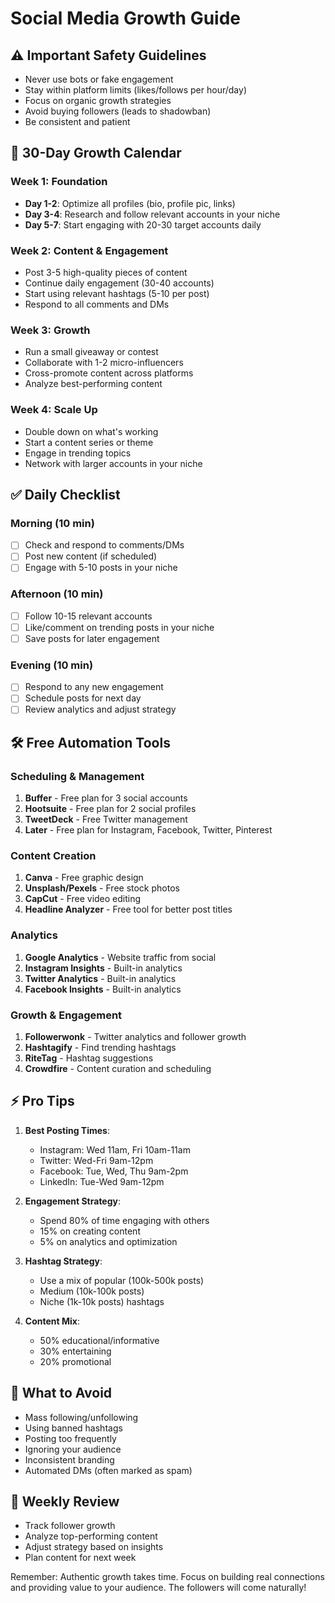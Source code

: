 # Social Media Growth Guide

## ⚠️ Important Safety Guidelines
- Never use bots or fake engagement
- Stay within platform limits (likes/follows per hour/day)
- Focus on organic growth strategies
- Avoid buying followers (leads to shadowban)
- Be consistent and patient

## 📅 30-Day Growth Calendar

### Week 1: Foundation
- **Day 1-2**: Optimize all profiles (bio, profile pic, links)
- **Day 3-4**: Research and follow relevant accounts in your niche
- **Day 5-7**: Start engaging with 20-30 target accounts daily

### Week 2: Content & Engagement
- Post 3-5 high-quality pieces of content
- Continue daily engagement (30-40 accounts)
- Start using relevant hashtags (5-10 per post)
- Respond to all comments and DMs

### Week 3: Growth
- Run a small giveaway or contest
- Collaborate with 1-2 micro-influencers
- Cross-promote content across platforms
- Analyze best-performing content

### Week 4: Scale Up
- Double down on what's working
- Start a content series or theme
- Engage in trending topics
- Network with larger accounts in your niche

## ✅ Daily Checklist

### Morning (10 min)
- [ ] Check and respond to comments/DMs
- [ ] Post new content (if scheduled)
- [ ] Engage with 5-10 posts in your niche

### Afternoon (10 min)
- [ ] Follow 10-15 relevant accounts
- [ ] Like/comment on trending posts in your niche
- [ ] Save posts for later engagement

### Evening (10 min)
- [ ] Respond to any new engagement
- [ ] Schedule posts for next day
- [ ] Review analytics and adjust strategy

## 🛠️ Free Automation Tools

### Scheduling & Management
1. **Buffer** - Free plan for 3 social accounts
2. **Hootsuite** - Free plan for 2 social profiles
3. **TweetDeck** - Free Twitter management
4. **Later** - Free plan for Instagram, Facebook, Twitter, Pinterest

### Content Creation
1. **Canva** - Free graphic design
2. **Unsplash/Pexels** - Free stock photos
3. **CapCut** - Free video editing
4. **Headline Analyzer** - Free tool for better post titles

### Analytics
1. **Google Analytics** - Website traffic from social
2. **Instagram Insights** - Built-in analytics
3. **Twitter Analytics** - Built-in analytics
4. **Facebook Insights** - Built-in analytics

### Growth & Engagement
1. **Followerwonk** - Twitter analytics and follower growth
2. **Hashtagify** - Find trending hashtags
3. **RiteTag** - Hashtag suggestions
4. **Crowdfire** - Content curation and scheduling

## ⚡ Pro Tips
1. **Best Posting Times**: 
   - Instagram: Wed 11am, Fri 10am-11am
   - Twitter: Wed-Fri 9am-12pm
   - Facebook: Tue, Wed, Thu 9am-2pm
   - LinkedIn: Tue-Wed 9am-12pm

2. **Engagement Strategy**:
   - Spend 80% of time engaging with others
   - 15% on creating content
   - 5% on analytics and optimization

3. **Hashtag Strategy**:
   - Use a mix of popular (100k-500k posts)
   - Medium (10k-100k posts)
   - Niche (1k-10k posts) hashtags

4. **Content Mix**:
   - 50% educational/informative
   - 30% entertaining
   - 20% promotional

## 🚫 What to Avoid
- Mass following/unfollowing
- Using banned hashtags
- Posting too frequently
- Ignoring your audience
- Inconsistent branding
- Automated DMs (often marked as spam)

## 🔄 Weekly Review
- Track follower growth
- Analyze top-performing content
- Adjust strategy based on insights
- Plan content for next week

Remember: Authentic growth takes time. Focus on building real connections and providing value to your audience. The followers will come naturally!

